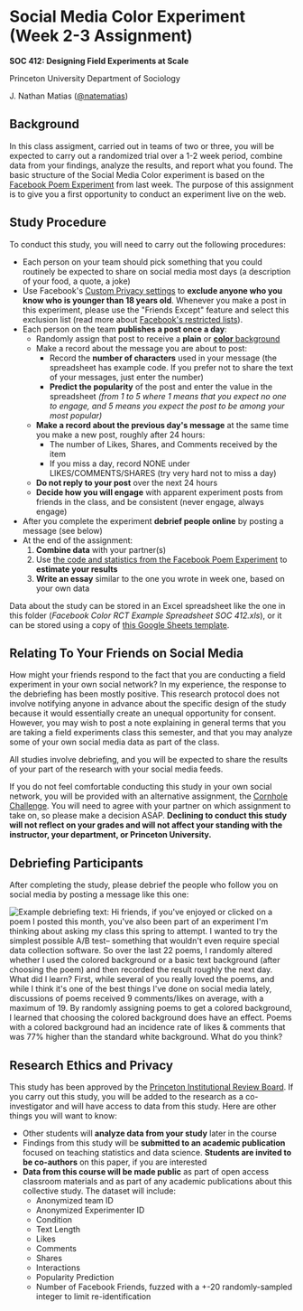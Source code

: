 # Social Media Color Experiment (Week 2-3 Assignment)

**SOC 412: Designing Field Experiments at Scale**

Princeton University Department of Sociology

J. Nathan Matias ([@natematias](https://twitter.com/natematias))

## Background

In this class assigment, carried out in teams of two or three, you will be expected to carry out a randomized trial over a 1-2 week period, combine data from your findings, analyze the results, and report what you found. The basic structure of the Social Media Color experiment is based on the [Facebook Poem Experiment](https://github.com/natematias/SOC412/blob/master/1-facebook-poem/README.md) from last week. The purpose of this assignment is to give you a first opportunity to conduct an experiment live on the web.

## Study Procedure
To conduct this study, you will need to carry out the following procedures:

* Each person on your team should pick something that you could routinely be expected to share on social media most days (a description of your food, a quote, a joke)
* Use Facebook's [Custom Privacy settings](https://www.facebook.com/help/459934584025324) to **exclude anyone who you know who is younger than 18 years old**. Whenever you make a post in this experiment, please use the "Friends Except" feature and select this exclusion list (read more about [Facebook's restricted lists](https://www.facebook.com/help/200538509990389?helpref=faq_content)).
* Each person on the team **publishes a post once a day**:
  * Randomly assign that post to receive a **plain** or [**color** background](https://techcrunch.com/2016/12/19/facebook-status-background-color/)
  * Make a record about the message you are about to post:
    * Record the **number of characters** used in your message (the spreadsheet has example code. If you prefer not to share the text of your messages, just enter the number)
    * **Predict the popularity** of the post and enter the value in the spreadsheet *(from 1 to 5 where 1 means that you expect no one to engage, and 5 means you expect the post to be among your most popular)*
  * **Make a record about the previous day's message** at the same time you make a new post, roughly after 24 hours:
    * The number of Likes, Shares, and Comments received by the item
    * If you miss a day, record NONE under LIKES/COMMENTS/SHARES (try very hard not to miss a day)
  * **Do not reply to your post** over the next 24 hours
  * **Decide how you will engage** with apparent experiment posts from friends in the class, and be consistent (never engage, always engage) 
* After you complete the experiment **debrief people online** by posting a message (see below)
* At the end of the assignment:
  1. **Combine data** with your partner(s)
  2. Use [the code and statistics from the Facebook Poem Experiment](https://github.com/natematias/SOC412/tree/master/1-facebook-poem) to **estimate your results**
  3. **Write an essay** similar to the one you wrote in week one, based on your own data

Data about the study can be stored in an Excel spreadsheet like the one in this folder (*Facebook Color RCT Example Spreadsheet SOC 412.xls*), or it can be stored using a copy of [this Google Sheets template](https://docs.google.com/spreadsheets/d/1Z6j_AURC_VluabPciCSp0Mv0HCtmLqZUt6eXemO27dw/edit?usp=sharing).


## Relating To Your Friends on Social Media
How might your friends respond to the fact that you are conducting a field experiment in your own social network? In my experience, the response to the debriefing has been mostly positive. This research protocol does not involve notifying anyone in advance about the specific design of the study because it would essentially create an unequal opportunity for consent. However, you may wish to post a note explaining in general terms that you are taking a field experiments class this semester, and that you may analyze some of your own social media data as part of the class. 

All studies involve debriefing, and you will be expected to share the results of your part of the research with your social media feeds.

If you do not feel comfortable conducting this study in your own social network, you will be provided with an alternative assignment, the [Cornhole Challenge](https://github.com/natematias/SOC412/tree/master/2-cornhole-challenge). You will need to agree with your partner on which assignment to take on, so please make a decision ASAP. **Declining to conduct this study will not reflect on your grades and will not affect your standing with the instructor, your department, or Princeton University.**

## Debriefing Participants
After completing the study, please debrief the people who follow you on social media by posting a message like this one:

![Example debriefing text: Hi friends, if you've enjoyed or clicked on a poem I posted this month, you've also been part of an experiment I'm thinking about asking my class this spring to attempt. I wanted to try the simplest possible A/B test– something that wouldn't even require special data collection software. So over the last 22 poems, I randomly altered whether I used the colored background or a basic text background (after choosing the poem) and then recorded the result roughly the next day. What did I learn? First, while several of you *really* loved the poems, and while I think it's one of the best things I've done on social media lately, discussions of poems received 9 comments/likes on average, with a maximum of 19. By randomly assigning poems to get a colored background, I learned that choosing the colored background *does* have an effect. Poems with a colored background had an incidence rate of likes & comments that was 77% higher than the standard white background. What do you think?](https://imgur.com/4u1LyFP.png)

## Research Ethics and Privacy
This study has been approved by the [Princeton Institutional Review Board](https://www.princeton.edu/ria/human-research-protection/). If you carry out this study, you will be added to the research as a co-investigator and will have access to data from this study. Here are other things you will want to know:

* Other students will **analyze data from your study** later in the course
* Findings from this study will be **submitted to an academic publication** focused on teaching statistics and data science. **Students are invited to be co-authors** on this paper, if you are interested
* **Data from this course will be made public** as part of open access classroom materials and as part of any academic publications about this collective study. The dataset will include:
  * Anonymized team ID
  * Anonymized Experimenter ID
  * Condition
  * Text Length
  * Likes
  * Comments
  * Shares
  * Interactions
  * Popularity Prediction
  * Number of Facebook Friends, fuzzed with a +-20 randomly-sampled integer to limit re-identification
